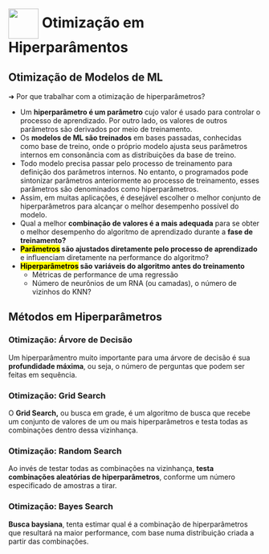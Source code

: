 <h1>
     <img align="center" width="60px" src="https://hermes.dio.me/courses/badge/dabc8205-4a91-473c-acbd-b310d8db3df2.png">
    <span>Otimização em Hiperparâmentos</span>
</h1>

## Otimização de Modelos de ML
➜ Por que trabalhar com a otimização de hiperparâmetros?

- Um **hiperparâmetro é um parâmetro** cujo valor é usado para controlar o processo de aprendizado. Por outro lado, os valores de outros parâmetros são derivados por meio de treinamento.
- Os **modelos de ML são treinados** em bases passadas, conhecidas como base de treino, onde o próprio modelo ajusta seus parâmetros internos em consonância com as distribuições da base de treino.
- Todo modelo precisa passar pelo processo de treinamento para definição dos parâmetros internos. No entanto, o programados pode sintonizar parâmetros anteriormente ao processo de treinamento, esses parâmetros são denominados como hiperparâmetros.
- Assim, em muitas aplicações, é desejável escolher o melhor conjunto de hiperparâmetros para alcançar o melhor desempenho possível do modelo.
- Qual a melhor **combinação de valores é a mais adequada** para se obter o melhor desempenho do algoritmo de aprendizado durante a **fase de treinamento?**
- **<mark>Parâmetros</mark> são ajustados diretamente pelo processo de aprendizado** e influenciam diretamente na performance do algoritmo?
- **<mark>Hiperparâmetros</mark> são variáveis do algoritmo antes do treinamento**
  - Métricas de performance de uma regressão
  - Número de neurônios de um RNA (ou camadas), o número de vizinhos do KNN?

## Métodos em Hiperparâmetros 

### Otimização: Árvore de Decisão
Um hiperparâmentro muito importante para uma árvore de decisão é sua **profundidade máxima**, ou seja, o número de perguntas que podem ser feitas em sequência.

### Otimização: Grid Search
O **Grid Search,** ou busca em grade, é um algoritmo de busca que recebe um conjunto de valores de um ou mais hiperparâmetros e testa todas as combinações dentro dessa vizinhança. 

### Otimização: Random Search
Ao invés de testar todas as combinações na vizinhança, **testa combinações aleatórias de hiperparâmetros**, conforme um número especificado de amostras a tirar. 

### Otimização: Bayes Search
**Busca baysiana**, tenta estimar qual é a combinação de hiperparâmetros que resultará na maior performance, com base numa distribuição criada a partir das combinações. 
